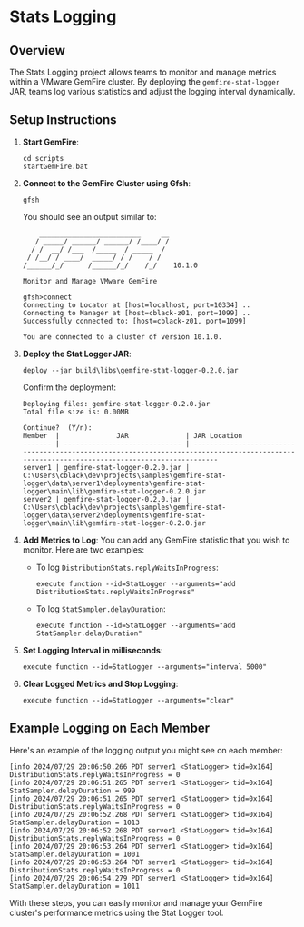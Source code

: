 # Stats Logging

## Overview
The Stats Logging project allows teams to monitor and manage metrics within a VMware GemFire cluster. By deploying the `gemfire-stat-logger` JAR, teams log various statistics and adjust the logging interval dynamically.

## Setup Instructions

1. **Start GemFire**:
    ```shell
    cd scripts
    startGemFire.bat
    ```

2. **Connect to the GemFire Cluster using Gfsh**:
    ```shell
    gfsh
    ```
   You should see an output similar to:
    ```plaintext
        _________________________     __
       / _____/ ______/ ______/ /____/ /
      / /  __/ /___  /_____  / _____  /
     / /__/ / ____/  _____/ / /    / /  
    /______/_/      /______/_/    /_/    10.1.0

    Monitor and Manage VMware GemFire

    gfsh>connect
    Connecting to Locator at [host=localhost, port=10334] ..
    Connecting to Manager at [host=cblack-z01, port=1099] ..
    Successfully connected to: [host=cblack-z01, port=1099]

    You are connected to a cluster of version 10.1.0.
    ```

3. **Deploy the Stat Logger JAR**:
    ```shell
    deploy --jar build\libs\gemfire-stat-logger-0.2.0.jar
    ```

   Confirm the deployment:
    ```plaintext
    Deploying files: gemfire-stat-logger-0.2.0.jar
    Total file size is: 0.00MB

    Continue?  (Y/n):
    Member  |              JAR              | JAR Location
    ------- | ----------------------------- | --------------------------------------------------------------------------------------------------------------------------------------------
    server1 | gemfire-stat-logger-0.2.0.jar | C:\Users\cblack\dev\projects\samples\gemfire-stat-logger\data\server1\deployments\gemfire-stat-logger\main\lib\gemfire-stat-logger-0.2.0.jar
    server2 | gemfire-stat-logger-0.2.0.jar | C:\Users\cblack\dev\projects\samples\gemfire-stat-logger\data\server2\deployments\gemfire-stat-logger\main\lib\gemfire-stat-logger-0.2.0.jar
    ```

4. **Add Metrics to Log**: You can add any GemFire statistic that you wish to monitor.   Here are two examples:
    - To log `DistributionStats.replyWaitsInProgress`:
        ```shell
        execute function --id=StatLogger --arguments="add DistributionStats.replyWaitsInProgress"
        ```
    - To log `StatSampler.delayDuration`:
        ```shell
        execute function --id=StatLogger --arguments="add StatSampler.delayDuration"
        ```

5. **Set Logging Interval in milliseconds**:
    ```shell
    execute function --id=StatLogger --arguments="interval 5000"
    ```
6. **Clear Logged Metrics and Stop Logging**:
    ```shell
    execute function --id=StatLogger --arguments="clear"
    ```

## Example Logging on Each Member

Here's an example of the logging output you might see on each member:

```plaintext
[info 2024/07/29 20:06:50.266 PDT server1 <StatLogger> tid=0x164] DistributionStats.replyWaitsInProgress = 0
[info 2024/07/29 20:06:51.265 PDT server1 <StatLogger> tid=0x164] StatSampler.delayDuration = 999
[info 2024/07/29 20:06:51.265 PDT server1 <StatLogger> tid=0x164] DistributionStats.replyWaitsInProgress = 0
[info 2024/07/29 20:06:52.268 PDT server1 <StatLogger> tid=0x164] StatSampler.delayDuration = 1013
[info 2024/07/29 20:06:52.268 PDT server1 <StatLogger> tid=0x164] DistributionStats.replyWaitsInProgress = 0
[info 2024/07/29 20:06:53.264 PDT server1 <StatLogger> tid=0x164] StatSampler.delayDuration = 1001
[info 2024/07/29 20:06:53.264 PDT server1 <StatLogger> tid=0x164] DistributionStats.replyWaitsInProgress = 0
[info 2024/07/29 20:06:54.279 PDT server1 <StatLogger> tid=0x164] StatSampler.delayDuration = 1011
```

With these steps, you can easily monitor and manage your GemFire cluster's performance metrics using the Stat Logger tool.